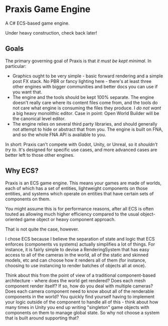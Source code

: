 # Praxis Game Engine

A C# ECS-based game engine.

Under heavy construction, check back later!

## Goals

The primary governing goal of Praxis is that *it must be kept minimal*. In particular:

- Graphics ought to be very simple - basic forward rendering and a simple post FX stack. No PBR or fancy lighting here - there's at least three other engines with bigger communities and better docs you can use if you want that.
- The engine and the tools should be kept 100% separate. The engine doesn't really care where its content files come from, and the tools do not care what engine is consuming the files they produce. I *do not want* a big heavy monolithic editor. Case in point: Open World Builder will be the canonical level editor.
- The engine relies on several third party libraries, and should generally not attempt to hide or abstract that from you. The engine is built on FNA, and so the whole FNA API is available to you.

In short: Praxis can't compete with Godot, Unity, or Unreal, so it *shouldn't try to*. It's designed for specific use cases, and more advanced cases are better left to those other engines.

## Why ECS?

Praxis is an ECS game engine. This means your games are made of worlds, each of which has a set of entities, lightweight components on those entities, and systems which operate on entities that have certain sets of components on them.

You might assume this is for performance reasons, after all ECS is often touted as allowing much higher efficiency compared to the usual object-oriented game object or heavy component approach.

That is not quite the case, however.

I chose ECS because I believe the separation of state and logic that ECS enforces (components vs systems) actually simplifies a lot of things. For instance, it is fairly simple to devise a RenderingSystem that has easy access to all of the cameras in the world, all of the static and skinned models, etc and can choose how it renders all of them (for instance, choosing to use instancing to render batches of objects all at once).

Think about this from the point of view of a traditional component-based architecture - where does the world get rendered? Does each mesh component render itself? If so, how do you deal with multiple cameras? Does each camera component need to know about all of the renderable components in the world? You quickly find yourself having to implement your logic outside of the component to handle all of this - think about how many times in Unity you end up writing "singleton" game objects with components on them to manage global state. So why not choose a system that is built around supporting that?